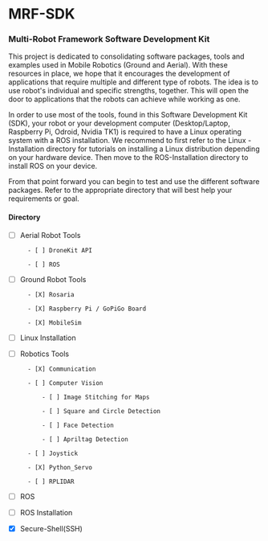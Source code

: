 # MRF-SDK
### Multi-Robot Framework Software Development Kit

This project is dedicated to consolidating software packages, tools and examples used in Mobile Robotics (Ground and Aerial). With these resources in place, we hope that it encourages the development of applications that require multiple and different type of robots. The idea is to use robot's individual and specific strengths, together. This will open the door to applications that the robots can achieve while working as one.

In order to use most of the tools, found in this Software Development Kit (SDK), your robot or your development computer (Desktop/Laptop, Raspberry Pi, Odroid, Nvidia TK1) is required to have a Linux operating system with a ROS installation. We recommend to first refer to the Linux - Installation directory for tutorials on installing a Linux distribution depending on your hardware device. Then move to the ROS-Installation directory to install ROS on your device. 

From that point forward you can begin to test and use the different software packages. Refer to the appropriate directory that will best help your requirements or goal.


#### Directory

- [ ] Aerial Robot Tools

		- [ ] DroneKit API

		- [ ] ROS

- [ ] Ground Robot Tools

		- [X] Rosaria

		- [X] Raspberry Pi / GoPiGo Board

		- [X] MobileSim

- [ ] Linux Installation

- [ ] Robotics Tools

		- [X] Communication

		- [ ] Computer Vision

			- [ ] Image Stitching for Maps

			- [ ] Square and Circle Detection

			- [ ] Face Detection

			- [ ] Apriltag Detection

		- [ ] Joystick

		- [X] Python_Servo

		- [ ] RPLIDAR


- [ ] ROS

- [ ] ROS Installation

- [X] Secure-Shell(SSH)

